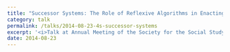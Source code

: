 ```yaml
---
title: "Successor Systems: The Role of Reflexive Algorithms in Enacting Ideological Critique"
category: talk
permalink: /talks/2014-08-23-4s-successor-systems
excerpt: '<i>Talk at Annual Meeting of the Society for the Social Study of Science (4S), 2014-08-23</i><br/>'
date: 2014-08-23
---
```

